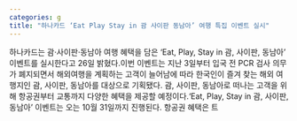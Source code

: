 ```yaml
---
categories: g
title: "하나카드 ‘Eat Play Stay in 괌 사이판 동남아’ 여행 특집 이벤트 실시"
---
```

하나카드는 괌·사이판·동남아 여행 혜택을 담은 ‘Eat, Play, Stay in 괌, 사이판, 동남아’ 이벤트를 실시한다고 26일 밝혔다.이번 이벤트는 지난 3일부터 입국 전 PCR 검사 의무가 폐지되면서 해외여행을 계획하는 고객이 늘어남에 따라 한국인이 즐겨 찾는 해외 여행지인 괌, 사이판, 동남아를 대상으로 기획됐다. 괌, 사이판, 동남아로 떠나는 고객을 위해 항공권부터 교통까지 다양한 혜택을 제공할 예정이다.‘Eat, Play, Stay in 괌, 사이판, 동남아’ 이벤트는 오는 10월 31일까지 진행된다. 항공권 혜택은 트